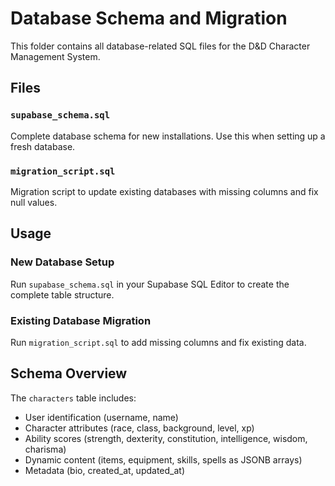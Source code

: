 # Database Schema and Migration

This folder contains all database-related SQL files for the D&D Character Management System.

## Files

### `supabase_schema.sql`
Complete database schema for new installations. Use this when setting up a fresh database.

### `migration_script.sql` 
Migration script to update existing databases with missing columns and fix null values.

## Usage

### New Database Setup
Run `supabase_schema.sql` in your Supabase SQL Editor to create the complete table structure.

### Existing Database Migration
Run `migration_script.sql` to add missing columns and fix existing data.

## Schema Overview

The `characters` table includes:
- User identification (username, name)
- Character attributes (race, class, background, level, xp)
- Ability scores (strength, dexterity, constitution, intelligence, wisdom, charisma)
- Dynamic content (items, equipment, skills, spells as JSONB arrays)
- Metadata (bio, created_at, updated_at)